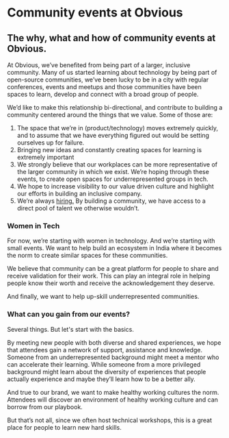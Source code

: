 # Community events at Obvious

## **The why, what and how of community events at Obvious.**

At Obvious, we’ve benefited from being part of a larger, inclusive community. Many of us started learning about technology by being part of open-source communities, we’ve been lucky to be in a city with regular conferences, events and meetups and those communities have been spaces to learn, develop and connect with a broad group of people.

We’d like to make this relationship bi-directional, and contribute to building a community centered around the things that we value. Some of those are:

1. The space that we’re in \(product/technology\) moves extremely quickly, and to assume that we have everything figured out would be setting ourselves up for failure.
2. Bringing new ideas and constantly creating spaces for learning is extremely important
3. We strongly believe that our workplaces can be more representative of the larger community in which we exist. We’re hoping through these events, to create open spaces for underrepresented groups in tech. 
4. We hope to increase visibility to our value driven culture and highlight our efforts in building an inclusive company.
5. We’re always [hiring.](https://jobs.obvious.in/) By building a community, we have access to a direct pool of talent we otherwise wouldn’t.

### Women in Tech

For now, we’re starting with women in technology. And we’re starting with small events. We want to help build an ecosystem in India where it becomes the norm to create similar spaces for these communities. 

We believe that community can be a great platform for people to share and receive validation for their work. This can play an integral role in helping people know their worth and receive the acknowledgement they deserve. 

And finally, we want to help up-skill underrepresented communities. 

### What can you gain from our events?

Several things. But let's start with the basics. 

By meeting new people with both diverse and shared experiences, we hope that attendees gain a network of support, assistance and knowledge. Someone from an underrepresented background might meet a mentor who can accelerate their learning. While someone from a more privileged background might learn about the diversity of experiences that people actually experience and maybe they’ll learn how to be a better ally. 

And true to our brand, we want to make healthy working cultures the norm. Attendees will discover an environment of healthy working culture and can borrow from our playbook.

But that’s not all, since we often host technical workshops, this is a great place for people to learn new hard skills.

